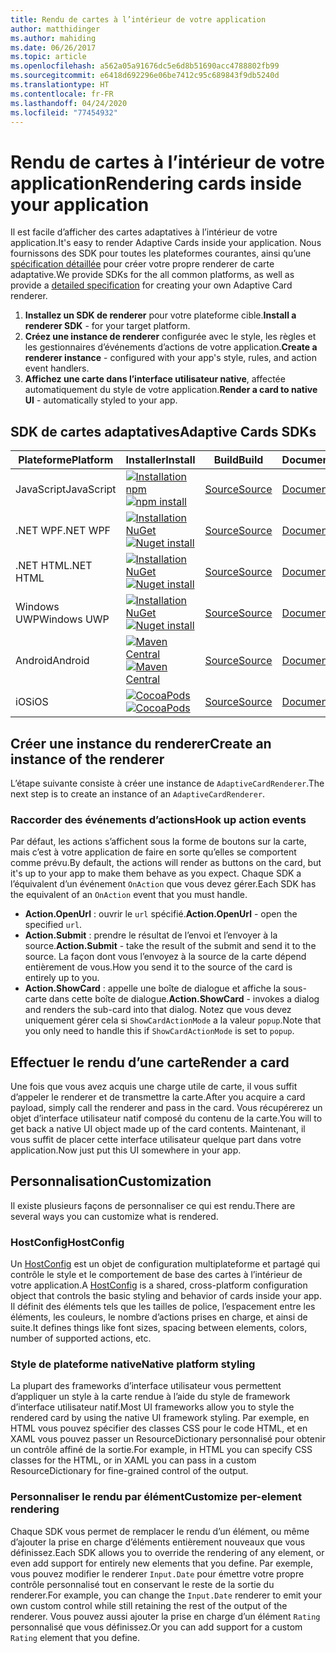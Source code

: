 ```yaml
---
title: Rendu de cartes à l’intérieur de votre application
author: matthidinger
ms.author: mahiding
ms.date: 06/26/2017
ms.topic: article
ms.openlocfilehash: a562a05a91676dc5e6d8b51690acc4788802fb99
ms.sourcegitcommit: e6418d692296e06be7412c95c689843f9db5240d
ms.translationtype: HT
ms.contentlocale: fr-FR
ms.lasthandoff: 04/24/2020
ms.locfileid: "77454932"
---
```

# <a name="rendering-cards-inside-your-application"></a><span data-ttu-id="f8871-102">Rendu de cartes à l’intérieur de votre application</span><span class="sxs-lookup"><span data-stu-id="f8871-102">Rendering cards inside your application</span></span>

<span data-ttu-id="f8871-103">Il est facile d’afficher des cartes adaptatives à l’intérieur de votre application.</span><span class="sxs-lookup"><span data-stu-id="f8871-103">It's easy to render Adaptive Cards inside your application.</span></span> <span data-ttu-id="f8871-104">Nous fournissons des SDK pour toutes les plateformes courantes, ainsi qu’une [spécification détaillée](implement-a-renderer.md) pour créer votre propre renderer de carte adaptative.</span><span class="sxs-lookup"><span data-stu-id="f8871-104">We provide SDKs for the all common platforms, as well as provide a [detailed specification](implement-a-renderer.md) for creating your own Adaptive Card renderer.</span></span>

1. <span data-ttu-id="f8871-105">**Installez un SDK de renderer** pour votre plateforme cible.</span><span class="sxs-lookup"><span data-stu-id="f8871-105">**Install a renderer SDK** - for your target platform.</span></span>
2. <span data-ttu-id="f8871-106">**Créez une instance de renderer** configurée avec le style, les règles et les gestionnaires d’événements d’actions de votre application.</span><span class="sxs-lookup"><span data-stu-id="f8871-106">**Create a renderer instance** - configured with your app's style, rules, and action event handlers.</span></span>
3. <span data-ttu-id="f8871-107">**Affichez une carte dans l’interface utilisateur native**, affectée automatiquement du style de votre application.</span><span class="sxs-lookup"><span data-stu-id="f8871-107">**Render a card to native UI** - automatically styled to your app.</span></span>

## <a name="adaptive-cards-sdks"></a><span data-ttu-id="f8871-108">SDK de cartes adaptatives</span><span class="sxs-lookup"><span data-stu-id="f8871-108">Adaptive Cards SDKs</span></span>

|<span data-ttu-id="f8871-109">Plateforme</span><span class="sxs-lookup"><span data-stu-id="f8871-109">Platform</span></span>|<span data-ttu-id="f8871-110">Installer</span><span class="sxs-lookup"><span data-stu-id="f8871-110">Install</span></span>|<span data-ttu-id="f8871-111">Build</span><span class="sxs-lookup"><span data-stu-id="f8871-111">Build</span></span>|<span data-ttu-id="f8871-112">Documentation</span><span class="sxs-lookup"><span data-stu-id="f8871-112">Docs</span></span>|<span data-ttu-id="f8871-113">État</span><span class="sxs-lookup"><span data-stu-id="f8871-113">Status</span></span>|
|---|---|---|---|---|
| <span data-ttu-id="f8871-114">JavaScript</span><span class="sxs-lookup"><span data-stu-id="f8871-114">JavaScript</span></span> | <span data-ttu-id="f8871-115">[![Installation npm](https://img.shields.io/npm/v/adaptivecards.svg)](https://www.npmjs.com/package/adaptivecards)</span><span class="sxs-lookup"><span data-stu-id="f8871-115">[![npm install](https://img.shields.io/npm/v/adaptivecards.svg)](https://www.npmjs.com/package/adaptivecards)</span></span> | [<span data-ttu-id="f8871-116">Source</span><span class="sxs-lookup"><span data-stu-id="f8871-116">Source</span></span>](https://github.com/Microsoft/AdaptiveCards/tree/master/source/nodejs)| [<span data-ttu-id="f8871-117">Documentation</span><span class="sxs-lookup"><span data-stu-id="f8871-117">Docs</span></span>](../sdk/rendering-cards/javascript/getting-started.md) | ![État de la build](https://img.shields.io/vso/build/Microsoft/56cf629e-8f3a-4412-acbc-bf69366c552c/20564.svg) |
| <span data-ttu-id="f8871-119">.NET WPF</span><span class="sxs-lookup"><span data-stu-id="f8871-119">.NET WPF</span></span> | <span data-ttu-id="f8871-120">[![Installation NuGet](https://img.shields.io/nuget/vpre/AdaptiveCards.Rendering.Wpf.svg)](https://www.nuget.org/packages/AdaptiveCards.Rendering.Wpf)</span><span class="sxs-lookup"><span data-stu-id="f8871-120">[![Nuget install](https://img.shields.io/nuget/vpre/AdaptiveCards.Rendering.Wpf.svg)](https://www.nuget.org/packages/AdaptiveCards.Rendering.Wpf)</span></span> | [<span data-ttu-id="f8871-121">Source</span><span class="sxs-lookup"><span data-stu-id="f8871-121">Source</span></span>](https://github.com/Microsoft/AdaptiveCards/tree/master/source/dotnet)| [<span data-ttu-id="f8871-122">Documentation</span><span class="sxs-lookup"><span data-stu-id="f8871-122">Docs</span></span>](../sdk/rendering-cards/net-wpf/getting-started.md) | ![État de la build](https://img.shields.io/vso/build/Microsoft/56cf629e-8f3a-4412-acbc-bf69366c552c/20596.svg) |
| <span data-ttu-id="f8871-124">.NET HTML</span><span class="sxs-lookup"><span data-stu-id="f8871-124">.NET HTML</span></span> | <span data-ttu-id="f8871-125">[![Installation NuGet](https://img.shields.io/nuget/vpre/AdaptiveCards.Rendering.Html.svg)](https://www.nuget.org/packages/AdaptiveCards.Rendering.Html)</span><span class="sxs-lookup"><span data-stu-id="f8871-125">[![Nuget install](https://img.shields.io/nuget/vpre/AdaptiveCards.Rendering.Html.svg)](https://www.nuget.org/packages/AdaptiveCards.Rendering.Html)</span></span> | [<span data-ttu-id="f8871-126">Source</span><span class="sxs-lookup"><span data-stu-id="f8871-126">Source</span></span>](https://github.com/Microsoft/AdaptiveCards/tree/master/source/dotnet) | [<span data-ttu-id="f8871-127">Documentation</span><span class="sxs-lookup"><span data-stu-id="f8871-127">Docs</span></span>](../sdk/rendering-cards/net-html/getting-started.md) | ![État de la build](https://img.shields.io/vso/build/Microsoft/56cf629e-8f3a-4412-acbc-bf69366c552c/20596.svg) |
| <span data-ttu-id="f8871-129">Windows UWP</span><span class="sxs-lookup"><span data-stu-id="f8871-129">Windows UWP</span></span> | <span data-ttu-id="f8871-130">[![Installation NuGet](https://img.shields.io/nuget/vpre/AdaptiveCards.Rendering.Uwp.svg)](https://www.nuget.org/packages/AdaptiveCards.Rendering.Uwp)</span><span class="sxs-lookup"><span data-stu-id="f8871-130">[![Nuget install](https://img.shields.io/nuget/vpre/AdaptiveCards.Rendering.Uwp.svg)](https://www.nuget.org/packages/AdaptiveCards.Rendering.Uwp)</span></span> | [<span data-ttu-id="f8871-131">Source</span><span class="sxs-lookup"><span data-stu-id="f8871-131">Source</span></span>](https://github.com/Microsoft/AdaptiveCards/tree/master/source/uwp) | [<span data-ttu-id="f8871-132">Documentation</span><span class="sxs-lookup"><span data-stu-id="f8871-132">Docs</span></span>](../sdk/rendering-cards/uwp/getting-started.md) | ![État de la build](https://img.shields.io/vso/build/Microsoft/56cf629e-8f3a-4412-acbc-bf69366c552c/20583.svg) |
| <span data-ttu-id="f8871-134">Android</span><span class="sxs-lookup"><span data-stu-id="f8871-134">Android</span></span> | <span data-ttu-id="f8871-135">[![Maven Central](https://img.shields.io/maven-central/v/io.adaptivecards/adaptivecards-android.svg)](https://search.maven.org/#search%7Cga%7C1%7Ca%3A%22adaptivecards-android%22)</span><span class="sxs-lookup"><span data-stu-id="f8871-135">[![Maven Central](https://img.shields.io/maven-central/v/io.adaptivecards/adaptivecards-android.svg)](https://search.maven.org/#search%7Cga%7C1%7Ca%3A%22adaptivecards-android%22)</span></span> | [<span data-ttu-id="f8871-136">Source</span><span class="sxs-lookup"><span data-stu-id="f8871-136">Source</span></span>](https://github.com/Microsoft/AdaptiveCards/tree/master/source/android) | [<span data-ttu-id="f8871-137">Documentation</span><span class="sxs-lookup"><span data-stu-id="f8871-137">Docs</span></span>](../sdk/rendering-cards/android/getting-started.md) | ![État de la build](https://img.shields.io/vso/build/Microsoft/8d47e068-03c8-4cdc-aa9b-fc6929290322/17651.svg)
| <span data-ttu-id="f8871-139">iOS</span><span class="sxs-lookup"><span data-stu-id="f8871-139">iOS</span></span> | <span data-ttu-id="f8871-140">[![CocoaPods](https://img.shields.io/cocoapods/v/AdaptiveCards.svg)](https://cocoapods.org/pods/AdaptiveCards)</span><span class="sxs-lookup"><span data-stu-id="f8871-140">[![CocoaPods](https://img.shields.io/cocoapods/v/AdaptiveCards.svg)](https://cocoapods.org/pods/AdaptiveCards)</span></span> | [<span data-ttu-id="f8871-141">Source</span><span class="sxs-lookup"><span data-stu-id="f8871-141">Source</span></span>](https://github.com/Microsoft/AdaptiveCards/tree/master/source/ios) | [<span data-ttu-id="f8871-142">Documentation</span><span class="sxs-lookup"><span data-stu-id="f8871-142">Docs</span></span>](../sdk/rendering-cards/ios/getting-started.md) |  ![État de la build](https://img.shields.io/vso/build/Microsoft/8d47e068-03c8-4cdc-aa9b-fc6929290322/16990.svg) |

## <a name="create-an-instance-of-the-renderer"></a><span data-ttu-id="f8871-144">Créer une instance du renderer</span><span class="sxs-lookup"><span data-stu-id="f8871-144">Create an instance of the renderer</span></span>

<span data-ttu-id="f8871-145">L’étape suivante consiste à créer une instance de `AdaptiveCardRenderer`.</span><span class="sxs-lookup"><span data-stu-id="f8871-145">The next step is to create an instance of an `AdaptiveCardRenderer`.</span></span> 

### <a name="hook-up-action-events"></a><span data-ttu-id="f8871-146">Raccorder des événements d’actions</span><span class="sxs-lookup"><span data-stu-id="f8871-146">Hook up action events</span></span>

<span data-ttu-id="f8871-147">Par défaut, les actions s’affichent sous la forme de boutons sur la carte, mais c’est à votre application de faire en sorte qu’elles se comportent comme prévu.</span><span class="sxs-lookup"><span data-stu-id="f8871-147">By default, the actions will render as buttons on the card, but it's up to your app to make them behave as you expect.</span></span> <span data-ttu-id="f8871-148">Chaque SDK a l’équivalent d’un événement `OnAction` que vous devez gérer.</span><span class="sxs-lookup"><span data-stu-id="f8871-148">Each SDK has the equivalent of an `OnAction` event that you must handle.</span></span>

* <span data-ttu-id="f8871-149">**Action.OpenUrl** : ouvrir le `url` spécifié.</span><span class="sxs-lookup"><span data-stu-id="f8871-149">**Action.OpenUrl** - open the specified `url`.</span></span>  
* <span data-ttu-id="f8871-150">**Action.Submit** : prendre le résultat de l’envoi et l’envoyer à la source.</span><span class="sxs-lookup"><span data-stu-id="f8871-150">**Action.Submit** - take the result of the submit and send it to the source.</span></span> <span data-ttu-id="f8871-151">La façon dont vous l’envoyez à la source de la carte dépend entièrement de vous.</span><span class="sxs-lookup"><span data-stu-id="f8871-151">How you send it to the source of the card is entirely up to you.</span></span>
* <span data-ttu-id="f8871-152">**Action.ShowCard** : appelle une boîte de dialogue et affiche la sous-carte dans cette boîte de dialogue.</span><span class="sxs-lookup"><span data-stu-id="f8871-152">**Action.ShowCard** - invokes a dialog and renders the sub-card into that dialog.</span></span> <span data-ttu-id="f8871-153">Notez que vous devez uniquement gérer cela si `ShowCardActionMode` a la valeur `popup`.</span><span class="sxs-lookup"><span data-stu-id="f8871-153">Note that you only need to handle this if `ShowCardActionMode` is set to `popup`.</span></span>

## <a name="render-a-card"></a><span data-ttu-id="f8871-154">Effectuer le rendu d’une carte</span><span class="sxs-lookup"><span data-stu-id="f8871-154">Render a card</span></span>

<span data-ttu-id="f8871-155">Une fois que vous avez acquis une charge utile de carte, il vous suffit d’appeler le renderer et de transmettre la carte.</span><span class="sxs-lookup"><span data-stu-id="f8871-155">After you acquire a card payload, simply call the renderer and pass in the card.</span></span> <span data-ttu-id="f8871-156">Vous récupérerez un objet d’interface utilisateur natif composé du contenu de la carte.</span><span class="sxs-lookup"><span data-stu-id="f8871-156">You will to get back a native UI object made up of the card contents.</span></span> <span data-ttu-id="f8871-157">Maintenant, il vous suffit de placer cette interface utilisateur quelque part dans votre application.</span><span class="sxs-lookup"><span data-stu-id="f8871-157">Now just put this UI somewhere in your app.</span></span>

## <a name="customization"></a><span data-ttu-id="f8871-158">Personnalisation</span><span class="sxs-lookup"><span data-stu-id="f8871-158">Customization</span></span>

<span data-ttu-id="f8871-159">Il existe plusieurs façons de personnaliser ce qui est rendu.</span><span class="sxs-lookup"><span data-stu-id="f8871-159">There are several ways you can customize what is rendered.</span></span> 

### <a name="hostconfig"></a><span data-ttu-id="f8871-160">HostConfig</span><span class="sxs-lookup"><span data-stu-id="f8871-160">HostConfig</span></span>

<span data-ttu-id="f8871-161">Un [HostConfig](host-config.md) est un objet de configuration multiplateforme et partagé qui contrôle le style et le comportement de base des cartes à l’intérieur de votre application.</span><span class="sxs-lookup"><span data-stu-id="f8871-161">A [HostConfig](host-config.md) is a shared, cross-platform configuration object that controls the basic styling and behavior of cards inside your app.</span></span> <span data-ttu-id="f8871-162">Il définit des éléments tels que les tailles de police, l’espacement entre les éléments, les couleurs, le nombre d’actions prises en charge, et ainsi de suite.</span><span class="sxs-lookup"><span data-stu-id="f8871-162">It defines things like font sizes, spacing between elements, colors, number of supported actions, etc.</span></span> 

### <a name="native-platform-styling"></a><span data-ttu-id="f8871-163">Style de plateforme native</span><span class="sxs-lookup"><span data-stu-id="f8871-163">Native platform styling</span></span>

<span data-ttu-id="f8871-164">La plupart des frameworks d’interface utilisateur vous permettent d’appliquer un style à la carte rendue à l’aide du style de framework d’interface utilisateur natif.</span><span class="sxs-lookup"><span data-stu-id="f8871-164">Most UI frameworks allow you to style the rendered card by using the native UI framework styling.</span></span> <span data-ttu-id="f8871-165">Par exemple, en HTML vous pouvez spécifier des classes CSS pour le code HTML, et en XAML vous pouvez passer un ResourceDictionary personnalisé pour obtenir un contrôle affiné de la sortie.</span><span class="sxs-lookup"><span data-stu-id="f8871-165">For example, in HTML you can specify CSS classes for the HTML, or in XAML you can pass in a custom ResourceDictionary for fine-grained control of the output.</span></span>

### <a name="customize-per-element-rendering"></a><span data-ttu-id="f8871-166">Personnaliser le rendu par élément</span><span class="sxs-lookup"><span data-stu-id="f8871-166">Customize per-element rendering</span></span>

<span data-ttu-id="f8871-167">Chaque SDK vous permet de remplacer le rendu d’un élément, ou même d’ajouter la prise en charge d’éléments entièrement nouveaux que vous définissez.</span><span class="sxs-lookup"><span data-stu-id="f8871-167">Each SDK allows you to override the rendering of any element, or even add support for entirely new elements that you define.</span></span>  <span data-ttu-id="f8871-168">Par exemple, vous pouvez modifier le renderer `Input.Date` pour émettre votre propre contrôle personnalisé tout en conservant le reste de la sortie du renderer.</span><span class="sxs-lookup"><span data-stu-id="f8871-168">For example, you can change the `Input.Date` renderer to emit your own custom control while still retaining the rest of the output of the renderer.</span></span> <span data-ttu-id="f8871-169">Vous pouvez aussi ajouter la prise en charge d’un élément `Rating` personnalisé que vous définissez.</span><span class="sxs-lookup"><span data-stu-id="f8871-169">Or you can add support for a custom `Rating` element that you define.</span></span>



